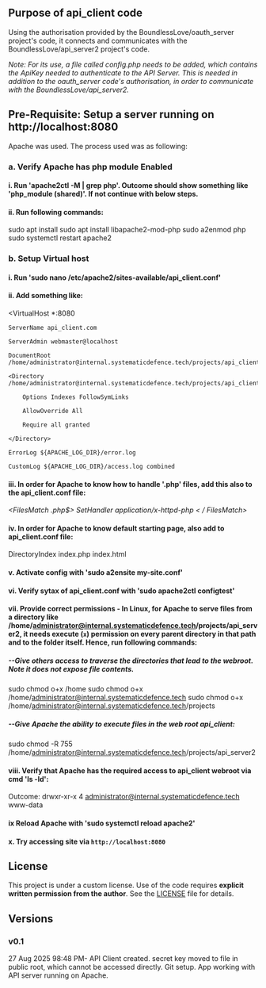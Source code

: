 ## Purpose of api_client code
Using the authorisation provided by the BoundlessLove/oauth_server project's code, it connects and communicates with the BoundlessLove/api_server2 project's code. 

*Note: For its use, a file called config.php needs to be added, which contains the ApiKey needed to authenticate to the API Server. This is needed in addition to the oauth_server code's authorisation, in order to communicate with the BoundlessLove/api_server2.*

## Pre-Requisite: Setup a server running on http://localhost:8080
Apache was used. The process used was as following:
### a. Verify Apache has php module Enabled
#### i. Run 'apache2ctl -M | grep php'. Outcome should show something like 'php_module (shared)'. If not continue with below steps.
#### ii. Run following commands:
sudo apt install
sudo apt install libapache2-mod-php
sudo a2enmod php
sudo systemctl restart apache2


### b. Setup Virtual host
#### i. Run 'sudo nano /etc/apache2/sites-available/api_client.conf'
#### ii. Add something like:
<VirtualHost *:8080

    ServerName api_client.com
    
    ServerAdmin webmaster@localhost
    
    DocumentRoot /home/administrator@internal.systematicdefence.tech/projects/api_client
    
    <Directory /home/administrator@internal.systematicdefence.tech/projects/api_client>
    
        Options Indexes FollowSymLinks
        
        AllowOverride All
        
        Require all granted
        
    </Directory>

    ErrorLog ${APACHE_LOG_DIR}/error.log
    
    CustomLog ${APACHE_LOG_DIR}/access.log combined
    
</VirtualHost>

#### iii. In order for Apache to know how to handle '.php' files, add this also to the api_client.conf file:

*<FilesMatch \.php$> SetHandler application/x-httpd-php < / FilesMatch>*

#### iv. In order for Apache to know default starting page, also add to api_client.conf file:
DirectoryIndex index.php index.html

#### v. Activate config with 'sudo a2ensite my-site.conf'
#### vi. Verify sytax of api_client.conf with 'sudo apache2ctl configtest'
#### vii. Provide correct permissions - In Linux, for Apache to serve files from a directory like /home/administrator@internal.systematicdefence.tech/projects/api_server2, it needs **execute (`x`) permission** on **every parent directory** in that path and to the folder itself. Hence, run following commands:
##### --Give others access to traverse the directories that lead to the webroot. Note it does not expose file contents.
sudo chmod o+x /home
sudo chmod o+x /home/administrator@internal.systematicdefence.tech
sudo chmod o+x /home/administrator@internal.systematicdefence.tech/projects
##### --Give Apache the ability to execute files in the web root api_client:
sudo chmod -R 755 /home/administrator@internal.systematicdefence.tech/projects/api_server2

#### viii. Verify that Apache has the required access to api_client webroot via cmd 'ls -ld':
Outcome: drwxr-xr-x 4 administrator@internal.systematicdefence.tech www-data

#### ix Reload Apache with 'sudo systemctl reload apache2'
#### x. Try accessing site via `http://localhost:8080` 

## License
This project is under a custom license. Use of the code requires **explicit written permission from the author**. See the [LICENSE](./LICENSE) file for details.

## Versions
### v0.1 
27 Aug 2025 98:48 PM- API Client created. secret key moved to file in public root, which cannot be accessed directly. Git setup. App working with API server running on Apache.

